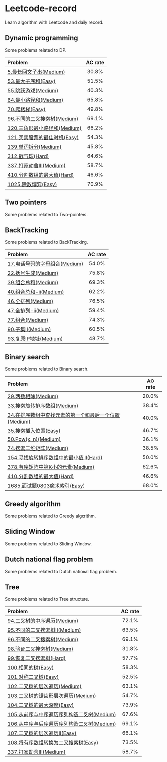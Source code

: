# Leetcode-record
Learn algorithm with Leetcode and daily record.

## Dynamic programming
Some problems related to DP.  

| Problem | AC rate |
| :------| :------: |
| [5.最长回文子串(Medium)](https://github.com/ZuoYuShen/Leetcode-record/blob/master/Leetcode-code/5.%E6%9C%80%E9%95%BF%E5%9B%9E%E6%96%87%E5%AD%90%E4%B8%B2.cpp)  | 30.8%  |
| [53.最大子序和(Easy)](https://github.com/ZuoYuShen/Leetcode-record/blob/master/Leetcode-code/53.%E6%9C%80%E5%A4%A7%E5%AD%90%E5%BA%8F%E5%92%8C.cpp)  | 51.5%  |
| [55.跳跃游戏(Medium)](https://github.com/ZuoYuShen/Leetcode-record/blob/master/Leetcode-code/55.%E8%B7%B3%E8%B7%83%E6%B8%B8%E6%88%8F.cpp)  | 40.3%  |
| [64.最小路径和(Medium)](https://github.com/ZuoYuShen/Leetcode-record/blob/master/Leetcode-code/64.%E6%9C%80%E5%B0%8F%E8%B7%AF%E5%BE%84%E5%92%8C.cpp)  | 65.8%  |
| [70.爬楼梯(Easy)](https://github.com/ZuoYuShen/Leetcode-record/blob/master/Leetcode-code/70.%E7%88%AC%E6%A5%BC%E6%A2%AF.cpp)  | 49.8%  |
| [96.不同的二叉搜索树(Medium)](https://github.com/ZuoYuShen/Leetcode-record/blob/master/Leetcode-code/96.%E4%B8%8D%E5%90%8C%E7%9A%84%E4%BA%8C%E5%8F%89%E6%90%9C%E7%B4%A2%E6%A0%91-DP.cpp)  | 69.1%  |
| [120.三角形最小路径和(Medium)](https://github.com/ZuoYuShen/Leetcode-record/blob/master/Leetcode-code/120.%E4%B8%89%E8%A7%92%E5%BD%A2%E6%9C%80%E5%B0%8F%E8%B7%AF%E5%BE%84%E5%92%8C.cpp)  | 66.2%  |
| [121.买卖股票的最佳时机(Easy)](https://github.com/ZuoYuShen/Leetcode-record/blob/master/Leetcode-code/121.%E4%B9%B0%E5%8D%96%E8%82%A1%E7%A5%A8%E7%9A%84%E6%9C%80%E4%BD%B3%E6%97%B6%E6%9C%BA.cpp)  | 54.3%  |
| [139.单词拆分(Medium)](https://github.com/ZuoYuShen/Leetcode-record/blob/master/Leetcode-code/139.%E5%8D%95%E8%AF%8D%E6%8B%86%E5%88%86.cpp)  | 45.8%  |
| [312.戳气球(Hard)](https://github.com/ZuoYuShen/Leetcode-record/blob/master/Leetcode-code/312.%E6%88%B3%E6%B0%94%E7%90%83_DP.cpp)  | 64.6%  |
| [337.打家劫舍Ⅲ(Medium)](https://github.com/ZuoYuShen/Leetcode-record/blob/master/Leetcode-code/337.%E6%89%93%E5%AE%B6%E5%8A%AB%E8%88%8D%E2%85%A2.cpp)  | 58.7%  |
| [410.分割数组的最大值(Hard)](https://github.com/ZuoYuShen/Leetcode-record/blob/master/Leetcode-code/410.%E5%88%86%E5%89%B2%E6%95%B0%E7%BB%84%E7%9A%84%E6%9C%80%E5%A4%A7%E5%80%BC_DP.cpp)  | 46.6%  |
| [1025.除数博弈(Easy)](https://github.com/ZuoYuShen/Leetcode-record/blob/master/Leetcode-code/1025.%E9%99%A4%E6%95%B0%E5%8D%9A%E5%BC%88_DP.cpp)  | 70.9%  |


## Two pointers
Some problems related to Two-pointers.

## BackTracking
Some problems related to BackTracking.

| Problem | AC rate |
| :------| :------: |
| [17.电话号码的字母组合(Medium)](https://github.com/ZuoYuShen/Leetcode-record/blob/master/Leetcode-code/17.%E7%94%B5%E8%AF%9D%E5%8F%B7%E7%A0%81%E7%9A%84%E5%AD%97%E6%AF%8D%E7%BB%84%E5%90%88.cpp)  | 54.0%  |
| [22.括号生成(Medium)](https://github.com/ZuoYuShen/Leetcode-record/blob/master/Leetcode-code/22.%E6%8B%AC%E5%8F%B7%E7%94%9F%E6%88%90.cpp)  | 75.8%  |
| [39.组合总和(Medium)](https://github.com/ZuoYuShen/Leetcode-record/blob/master/Leetcode-code/39.%E7%BB%84%E5%90%88%E6%80%BB%E5%92%8C.cpp)  | 69.3%  |
| [40.组合总和-ii(Medium)](https://github.com/ZuoYuShen/Leetcode-record/blob/master/Leetcode-code/40.%E7%BB%84%E5%90%88%E6%80%BB%E5%92%8C-ii.cpp)  | 62.2%  |
| [46.全排列(Medium)](https://github.com/ZuoYuShen/Leetcode-record/blob/master/Leetcode-code/46.%E5%85%A8%E6%8E%92%E5%88%97.cpp)  | 76.5%  |
| [47.全排列-ii(Medium)](https://github.com/ZuoYuShen/Leetcode-record/blob/master/Leetcode-code/47.%E5%85%A8%E6%8E%92%E5%88%97-ii.cpp)  | 59.4%  |
| [77.组合(Medium)](https://github.com/ZuoYuShen/Leetcode-record/blob/master/Leetcode-code/77.%E7%BB%84%E5%90%88.cpp)  | 74.3%  |
| [90.子集Ⅱ(Medium)](https://github.com/ZuoYuShen/Leetcode-record/blob/master/Leetcode-code/90.%E5%AD%90%E9%9B%86%E2%85%A1.cpp)  | 60.5%  |
| [93.复原IP地址(Medium)](https://github.com/ZuoYuShen/Leetcode-record/blob/master/Leetcode-code/93.%E5%A4%8D%E5%8E%9FIP%E5%9C%B0%E5%9D%80.cpp)  | 48.7%  |

## Binary search
Some problems related to Binary search.

| Problem | AC rate |
| :------| :------: |
| [29.两数相除(Medium)](https://github.com/ZuoYuShen/Leetcode-record/blob/master/Leetcode-code/29.%E4%B8%A4%E6%95%B0%E7%9B%B8%E9%99%A4.cpp)  | 20.0%  |
| [33.搜索旋转排序数组(Medium)](https://github.com/ZuoYuShen/Leetcode-record/blob/master/Leetcode-code/33.%E6%90%9C%E7%B4%A2%E6%97%8B%E8%BD%AC%E6%8E%92%E5%BA%8F%E6%95%B0%E7%BB%84.cpp)  | 38.4%  |
| [34.在排序数组中查找元素的第一个和最后一个位置(Medium)](https://github.com/ZuoYuShen/Leetcode-record/blob/master/Leetcode-code/34.%E5%9C%A8%E6%8E%92%E5%BA%8F%E6%95%B0%E7%BB%84%E4%B8%AD%E6%9F%A5%E6%89%BE%E5%85%83%E7%B4%A0%E7%9A%84%E7%AC%AC%E4%B8%80%E4%B8%AA%E5%92%8C%E6%9C%80%E5%90%8E%E4%B8%80%E4%B8%AA%E4%BD%8D%E7%BD%AE.cpp)  | 40.0%  |
| [35.搜索插入位置(Easy)](https://github.com/ZuoYuShen/Leetcode-record/blob/master/Leetcode-code/35.%E6%90%9C%E7%B4%A2%E6%8F%92%E5%85%A5%E4%BD%8D%E7%BD%AE.cpp)  | 46.7%  |
| [50.Pow(x, n)(Medium)](https://github.com/ZuoYuShen/Leetcode-record/blob/master/Leetcode-code/50.Pow(x%2C%20n).cpp)  | 36.1%  |
| [74.搜索二维矩阵(Medium)](https://github.com/ZuoYuShen/Leetcode-record/blob/master/Leetcode-code/74.%E6%90%9C%E7%B4%A2%E4%BA%8C%E7%BB%B4%E7%9F%A9%E9%98%B5.cpp)  | 38.5%  |
| [154.寻找旋转排序数组中的最小值 II(Hard)](https://github.com/ZuoYuShen/Leetcode-record/blob/master/Leetcode-code/154.%E5%AF%BB%E6%89%BE%E6%97%8B%E8%BD%AC%E6%8E%92%E5%BA%8F%E6%95%B0%E7%BB%84%E4%B8%AD%E7%9A%84%E6%9C%80%E5%B0%8F%E5%80%BCII.cpp)  | 50.0%  |
| [378.有序矩阵中第K小的元素(Medium)](https://github.com/ZuoYuShen/Leetcode-record/blob/master/Leetcode-code/378.%E6%9C%89%E5%BA%8F%E7%9F%A9%E9%98%B5%E4%B8%AD%E7%AC%ACk%E5%B0%8F%E7%9A%84%E5%85%83%E7%B4%A0-%E4%BA%8C%E5%88%86.cpp)  | 62.6%  |
| [410.分割数组的最大值(Hard)](https://github.com/ZuoYuShen/Leetcode-record/blob/master/Leetcode-code/410.%E5%88%86%E5%89%B2%E6%95%B0%E7%BB%84%E7%9A%84%E6%9C%80%E5%A4%A7%E5%80%BC_%E4%BA%8C%E5%88%86.cpp)  | 46.6%  |
| [1685.面试题0803魔术索引(Easy)](https://github.com/ZuoYuShen/Leetcode-record/blob/master/Leetcode-code/1685.%E9%9D%A2%E8%AF%95%E9%A2%980803%E9%AD%94%E6%9C%AF%E7%B4%A2%E5%BC%95.cpp)  | 68.0%  |

## Greedy algorithm
Some problems related to Greedy algorithm.

## Sliding Window
Some problems related to Sliding Window.

## Dutch national flag problem
Some problems related to Dutch national flag problem.

## Tree
Some problems related to Tree structure.

| Problem | AC rate |
| :------| :------: |
| [94.二叉树的中序遍历(Medium)](https://github.com/ZuoYuShen/Leetcode-record/blob/master/Leetcode-code/94.%E4%BA%8C%E5%8F%89%E6%A0%91%E7%9A%84%E4%B8%AD%E5%BA%8F%E9%81%8D%E5%8E%86-Recursion.cpp)  | 72.1%  |
| [95.不同的二叉搜索树Ⅱ(Medium)](https://github.com/ZuoYuShen/Leetcode-record/blob/master/Leetcode-code/95.%E4%B8%8D%E5%90%8C%E7%9A%84%E4%BA%8C%E5%8F%89%E6%90%9C%E7%B4%A2%E6%A0%91%E2%85%A1--%E5%9B%9E%E6%BA%AF.cpp)  | 63.5%  |
| [96.不同的二叉搜索树(Medium)](https://github.com/ZuoYuShen/Leetcode-record/blob/master/Leetcode-code/96.%E4%B8%8D%E5%90%8C%E7%9A%84%E4%BA%8C%E5%8F%89%E6%90%9C%E7%B4%A2%E6%A0%91-DP.cpp)  | 69.1%  |
| [98.验证二叉搜索树(Medium)](https://github.com/ZuoYuShen/Leetcode-record/blob/master/Leetcode-code/98.%E9%AA%8C%E8%AF%81%E4%BA%8C%E5%8F%89%E6%90%9C%E7%B4%A2%E6%A0%91.cpp)  | 31.8%  |
| [99.恢复二叉搜索树(Hard)](https://github.com/ZuoYuShen/Leetcode-record/blob/master/Leetcode-code/99.%E6%81%A2%E5%A4%8D%E4%BA%8C%E5%8F%89%E6%90%9C%E7%B4%A2%E6%A0%91.cpp)  | 57.7%  |
| [100.相同的树(Easy)](https://github.com/ZuoYuShen/Leetcode-record/blob/master/Leetcode-code/100.%E7%9B%B8%E5%90%8C%E7%9A%84%E6%A0%91.cpp)  | 58.3%  |
| [101.对称二叉树(Easy)](https://github.com/ZuoYuShen/Leetcode-record/blob/master/Leetcode-code/101.%E5%AF%B9%E7%A7%B0%E4%BA%8C%E5%8F%89%E6%A0%91.cpp)  | 52.5%  |
| [102.二叉树的层次遍历(Medium)](https://github.com/ZuoYuShen/Leetcode-record/blob/master/Leetcode-code/102.%E4%BA%8C%E5%8F%89%E6%A0%91%E7%9A%84%E5%B1%82%E6%AC%A1%E9%81%8D%E5%8E%86.cpp)  | 63.1%  |
| [103.二叉树的锯齿形层次遍历(Medium)](https://github.com/ZuoYuShen/Leetcode-record/blob/master/Leetcode-code/103.%E4%BA%8C%E5%8F%89%E6%A0%91%E7%9A%84%E9%94%AF%E9%BD%BF%E5%BD%A2%E5%B1%82%E6%AC%A1%E9%81%8D%E5%8E%86.cpp)  | 54.7%  |
| [104.二叉树的最大深度(Easy)](https://github.com/ZuoYuShen/Leetcode-record/blob/master/Leetcode-code/104.%E4%BA%8C%E5%8F%89%E6%A0%91%E7%9A%84%E6%9C%80%E5%A4%A7%E6%B7%B1%E5%BA%A6_%E9%80%92%E5%BD%92(DFS).cpp)  | 73.9%  |
| [105.从前序与中序遍历序列构造二叉树(Medium)](https://github.com/ZuoYuShen/Leetcode-record/blob/master/Leetcode-code/105.%E4%BB%8E%E5%89%8D%E5%BA%8F%E4%B8%8E%E4%B8%AD%E5%BA%8F%E9%81%8D%E5%8E%86%E5%BA%8F%E5%88%97%E6%9E%84%E9%80%A0%E4%BA%8C%E5%8F%89%E6%A0%91.cpp)  | 67.6%  |
| [106.从中序与后序遍历序列构造二叉树(Medium)](https://github.com/ZuoYuShen/Leetcode-record/blob/master/Leetcode-code/106.%E4%BB%8E%E4%B8%AD%E5%BA%8F%E4%B8%8E%E5%90%8E%E5%BA%8F%E9%81%8D%E5%8E%86%E5%BA%8F%E5%88%97%E6%9E%84%E9%80%A0%E4%BA%8C%E5%8F%89%E6%A0%91.cpp)  | 69.1%  |
| [107.二叉树的层次遍历Ⅱ(Easy)](https://github.com/ZuoYuShen/Leetcode-record/blob/master/Leetcode-code/107.%E4%BA%8C%E5%8F%89%E6%A0%91%E7%9A%84%E5%B1%82%E6%AC%A1%E9%81%8D%E5%8E%86%E2%85%A1-getDepth.cpp)  | 66.1%  |
| [108.将有序数组转换为二叉搜索树(Easy)](https://github.com/ZuoYuShen/Leetcode-record/blob/master/Leetcode-code/108.%E5%B0%86%E6%9C%89%E5%BA%8F%E6%95%B0%E7%BB%84%E8%BD%AC%E6%8D%A2%E4%B8%BA%E4%BA%8C%E5%8F%89%E6%90%9C%E7%B4%A2%E6%A0%91.cpp)  | 73.5%  |
| [337.打家劫舍Ⅲ(Medium)](https://github.com/ZuoYuShen/Leetcode-record/blob/master/Leetcode-code/337.%E6%89%93%E5%AE%B6%E5%8A%AB%E8%88%8D%E2%85%A2.cpp)  | 58.7%  |
